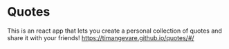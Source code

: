 # Quotes

This is an react app that lets you create a personal collection of quotes and share it with your friends!
https://timangevare.github.io/quotes/#/
